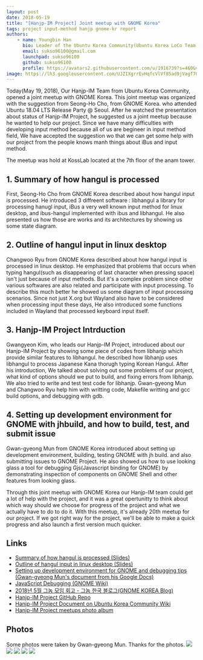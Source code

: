 ```yaml
---
layout: post
date: 2018-05-19
title: "[Hanjp-IM Project] Joint meetup with GNOME Korea"
tags: project input-method hanjp gnome-kr report
authors:
    - name: Youngbin Han
      bio: Leader of the Ubuntu Korea Community(Ubuntu Korea LoCo Team)(2017~2018) / Hanjp-IM Project Member
      email: sukso96100@gmail.com
      launchpad: sukso96100
      github: sukso96100
      profile: https://avatars2.githubusercontent.com/u/1916739?s=460&v=4
image: https://lh3.googleusercontent.com/UJZIXgrrEvHqfcVlVf85ad9jVagf7Ov4t9NpaALj6LY4J8YZtet3QuN7BZ4FKk5-qXe80p1wWHTLS0kxMyBYfL9AUhCqoBU56kVQc-6PepA3D2caC3YQvhONjPButyCZf-xDObzKJLKS2BqPb2Nx6h14vB0XhCuQ2Y39bwsKO59kxXqNaCypb8wNZW2UlI0FhLqK2IsTrP-wL8vKDIAHgZCVvfv2GQqcc54gVKpEy8KRyizV3Xdp2mr3feO-xRvHPwOOAlrNfYcMMSIMJH5OyzE_YmxntsadCp3-8rPkqsARIHtAq2C_oLxPWXnb9vjYQgXx7xYUv6cHtZ3eoHG1_3dHpOJK1Y3HEF_eztX5ZKbc04yXUljlUKUZ1nMk4ajDqxQzT1qcbuPAXEP-7hzxKv01xDCwCWc_9vhUagnOP4k6euw8TrP227hZ3VWLNDgDuYhxaeQNsFF5aoyV4dfDEwShTWe0bz3lsfGjzsytddhxe69u5jBejahaDI-YUsx3cH2tBpKxfYD2_m4mbrGSa_09bHVJT4aEX125Pl97pIrIOYQaUfYTMzamcf-k483e-H-E87IQ6qqXcZBISL-o3qvybpUPRe8BS04RfVbw-kJQRnuj0WJdn53rC0IVPO9EHlSuuYCtxEDFkBdldf0PztKcsX84okdt=w1280-h960-no
---
```


Today(May 19, 2018), Our Hanjp-IM Team from Ubuntu Korea Community, opened a joint meetup with GNOME Korea.
This joint meetup was organized with the suggestion from Seong-Ho Cho, from GNOME Korea. who attended Ubuntu 18.04 LTS Release Party @ Seoul.
After he watched the presentation about status of Hanjp-IM Project, he suggested us a joint meetup because he wanted to help our project.
Since we have many difficulties with developing input method because all of us are begineer in input method field, We have accepted the suggestion wo that we can get some help with our project from the people knows manh things about iBus and input method.

The meetup was hold at KossLab located at the 7th floor of the anam tower.

## 1. Summary of how hangul is processed
First, Seong-Ho Cho from GNOME Korea described about how hangul input is processed. He introduced 3 diffreent software : libhangul a library for processing hanugl input, iBus a very well known input method for linux desktop, and ibus-hangul implemented with ibus and libhangul. He also presented us how those are works and its architectures by showing us some state diagram.

## 2. Outline of hangul input in linux desktop
Changwoo Ryu from GNOME Korea described about how hangul input is processed in linux desktop. He emphasized that problems that occurs when typing hangul(such as disappearing of last character when pressing space) isn't just because of input methods. But it's a complex problem since other various softwares are also related and participate with input processing. To describe this much better he showed us some diagram of input processing scenarios. Since not just X.org but Wayland also have to be considered when processing input these days, He also introduced some functions included in Wayland that processed keyboard input itself.

## 3. Hanjp-IM Project Intrduction
Gwangyeon Kim, who leads our Hanjp-IM Project, introduced about our Hanjp-IM Project by showing some piece of codes from libhanjp which provide similar features to libhangul. he described how libhanjp uses libhangul to process Japanese Kana thorugh typing Korean Hangul. After his introduction, We talked about solving out some problems of our project, what kind of options should we put to build, and fixing errors from libhanjp. We also tried to write and test test code for libhanjp. Gwan-gyeong Mun and Changwoo Ryu help him with writting code, Makefile writting and gcc build options, and debugging with gdb.

## 4. Setting up development environment for GNOME with jhbuild, and how to build, test, and submit issue
Gwan-gyeong Mun from GNOME Korea introduced about setting up development environment, building, testing GNOME with jh build. and also submitting issues to GNOME Project.
He also showed us how to use looking glass a tool for debugging Gjs(Javascript binding for GNOME) by demonstrating inspection of components on GNOME Shell and other features from looking glass.

Through this joint meetup with GNOME Korea our Hanjp-IM team could get a lot of help with the project, and it was a great opertunitty to think about which way should we choose for progress of the project and what we actually have to do to do it.
With this meetup, it's already 20th meetup for our project. If we got right way for the project, we'll be able to make a quick progress and also launch a first version much quicker.

## Links
- [Summary of how hangul is processed (Slides)](https://www.slideshare.net/gnomekr/20180519-hangul-processing)
- [Outline of hangul input in linux desktop (Slides)](https://www.slideshare.net/gnomekr/korean-input-overview-in-the-linux-desktop)
- [Setting up development environment for GNOME and debugging tips (Gwan-gyeong Mun's document from his Google Docs)](https://docs.google.com/document/d/1F5Yf515SgZPimIujRmTgbtY78aVLWS3EpU_z5TRyIJs/edit)
- [JavaScript Debugging (GNOME Wiki)](https://wiki.gnome.org/Projects/GnomeShell/DebuggingJavaScript)
- [2018년 5월 그놈 모임 회고 - 그놈 한국 블로그(GNOME KOREA Blog)](http://gnome-kr.blogspot.kr/2018/05/2018-5.html)
- [Hanjp-IM Project GitHub Repo](https://github.com/ubuntu-kr/hanjp-im)
- [Hanjp-IM Project Document on Ubuntu Korea Community Wiki](https://wiki.ubuntu-kr.org/index.php/HanJP_IM)
- [Hanjp-IM Project meetups photo album](https://photos.app.goo.gl/9hBFNe0jwk40xzox1)

## Photos
Some photos were taken by Gwan-gyeong Mun. Thanks for the photos.
![](https://lh3.googleusercontent.com/AdlgWvWAZvmI4S3GePHIC0dEarSnFERe4Dv0r66EZcDeNqUlBAx7QVdM4H6oiffk3w1AfvCm2r38KkbV9bH1klq526jvjioyqTp2DHrCy5rF40bcUgZd_lzcWhOfA6libmHYBRyCpdMudeZLJYhA2X_VqS-sU_DvzkRff45mqz5n298M1snvOz-43e1c352xliDQe_bAzxEU716YdIS3gISo6jQO849olBqkWqcA0Mhkt8TV-AnZyFHfwWkwvlwo509CQpqqxI9iHWoWGAQ4g6_310Hk_9PtRjuZGefl1up7zaW4gqvxC1R_mDqfD58ImzmnKs_uH3A4XRbhJyJo0KiqOclsbOWTHWVQDMeQwrtz2G5YKLRuK4FbW7r96JcBsw-ZTne9VZFcuFrd67a4noSOGC-8UgQX7JfITyJXC6mQYWgeyOB4vxWhINM7iR-5KQKY_sNvK5T4PfJQpW4k_XmEZDksPjy9KB512q6HdmDbf3BulsBMFyK4eGsiafXoqzt9oRZ6koO3HRL7TSpD-CsAg0XGsAhKH4lAMCXt651gFHjWvQNeUebhK9a4C6Ko9034e94C-6_-KzUOJMNJs--auyz8jmrCAeiF_oMXDupDQiJ0IrJyy5Gdn8Il7tucRTqqBHGm3P_wnyLxLeRuVD7QnhNi_noG=w2856-h1606-no)
![](https://lh3.googleusercontent.com/F3MPp-jG2wVvUmUthFvH1ZGVkhwnd7LFrBXulhx5F7SnkCd-Pd2UkZFoMIhD35xP-M4pC3yqgCFLogLrX0XYy5WR68EA24gndDcq09fRK6YRcGj7aQVrtbWV3gpSxsIqYWF3Je5jSXaU6AcnjlFpopvbfPirCTkvJXbDD4exAGZor7KUjZhL5ndPbuDFv-bJh0KvwrjS-LSf7CqUYZtlxPb9vgV2rbBy2EN8AmdWgTShQiCE-LKjnT6ZoOIstPknvbJen2OfMdE1ngkYiuqBbts8XfRVPHX9PhfMWvgFf185SL_ZUorgr61Scs0B2ltitzcQzV8Su5FyM9BQ0KT9LdHVHC-lOFT-ejH8TFO7gSvlsMWl_UJUx1MdQNgDr-awNSHP40dyW7gVBK6FTtNIH02iymcjuXBFd6LvDyFIvQfL9U1EESifNk4OlgxQ_qp_zrIFhe8XiRbfqrs8jlGlmgI3ScFdH6Ook033Db1uC_83bJJO6xbNBSxwukbhNnS93CGm2JTvku4adBWKtYtTjdGJTrLuF1bu6G5Xyw597BFMKn6Lwxn3u1VNnDU-A9suQtcFtHQur65FkMLYpkcRWKLGEcfh1cSPLSZtKL-iNYa5NeipqRdUIXPigEcJCcpMcKBwYWLOw7Jq09xifMXAopADEbjCmiGG=w2856-h1606-no)
![](https://lh3.googleusercontent.com/HbPCySK91BK9EbQDlKwuGwNZ90Q_iHk_RDK4FA2toB01JDxGQi4uzWyp0py0LmYn2xXPLcLl5Owg-JTG-FHNH6CodoJbXzZmL2nSOd8YpsrX434sH_wHz85asAibm4KSN3-42VeMSnwBJOQgcIvzJV1TcNiw7E-l6EXodCOKAL7UkHLZ5YziXs8JY7CRxMiMJS1ebH4uyV-dIqHj_l5mpw4AfJa46mbMtJZerbrs2dnd_7LC8HAD_2uC-UcF18Ni-_0wW-0I3Z5DPvkYjExUgipIbTPuFdatQJItZG_MxKKf6ITNfm6QgNTFTkxc5VQ07ZESKvzQ7wMM0f-8QJ5mcYEuZAMD7xVLBc-TGtVqMv-qnVoj4rU7bYYc70J-hvd4XI7gk9ZodWYqferBtcI-b7ztpFIss7dYSpgTNOE6u6V1hoW2-C476_W6iEiyVOG9W6CTflC8OS-gky3LUDVuEKVL8jJpBi7rJ8KQdVCvHMVsGkzwSpMFjC5YEknKtA5TgLM4I7r1bVXQt9hJjQaYc0D1OlgIixkzCXnOAAyAIpfK4mdG4hi9F2qVS03Eq70MRkr5JycjhcNCGV2kYtPqOIcyHBGqF4KIp4Ny0oCRYUfpNxc-XKJDFJjwRb6tK1EbvMvrh6QBpigg5lvJTH-FbulQZnd_2nSO=w2856-h1606-no)
![](https://lh3.googleusercontent.com/UJZIXgrrEvHqfcVlVf85ad9jVagf7Ov4t9NpaALj6LY4J8YZtet3QuN7BZ4FKk5-qXe80p1wWHTLS0kxMyBYfL9AUhCqoBU56kVQc-6PepA3D2caC3YQvhONjPButyCZf-xDObzKJLKS2BqPb2Nx6h14vB0XhCuQ2Y39bwsKO59kxXqNaCypb8wNZW2UlI0FhLqK2IsTrP-wL8vKDIAHgZCVvfv2GQqcc54gVKpEy8KRyizV3Xdp2mr3feO-xRvHPwOOAlrNfYcMMSIMJH5OyzE_YmxntsadCp3-8rPkqsARIHtAq2C_oLxPWXnb9vjYQgXx7xYUv6cHtZ3eoHG1_3dHpOJK1Y3HEF_eztX5ZKbc04yXUljlUKUZ1nMk4ajDqxQzT1qcbuPAXEP-7hzxKv01xDCwCWc_9vhUagnOP4k6euw8TrP227hZ3VWLNDgDuYhxaeQNsFF5aoyV4dfDEwShTWe0bz3lsfGjzsytddhxe69u5jBejahaDI-YUsx3cH2tBpKxfYD2_m4mbrGSa_09bHVJT4aEX125Pl97pIrIOYQaUfYTMzamcf-k483e-H-E87IQ6qqXcZBISL-o3qvybpUPRe8BS04RfVbw-kJQRnuj0WJdn53rC0IVPO9EHlSuuYCtxEDFkBdldf0PztKcsX84okdt=w1280-h960-no)
![](https://lh3.googleusercontent.com/kVaImuBGQOT20Gf1MLcLCP_Ql3MuOn2TK5oVFfBnUKONQ05BrP8pQfZ9v8jJ_-gIkAfXEmI8zfUmnhgidCWJJRg9SbuUrQhVyx7rUp7LjuRTMYqSSvjrsIRRZFoQcbDEvITsNRZFgnPSlzPrSwIV9Wnzk9mRCi9Hs9HujnsZ61lEOiPwQgRjdcARvXUVlr2BxQqW8JZ11YDgvvdZK90WBWdI74KhQF7FZjZ7XP92tfmzkIGEFW-9_Jo-cVfJ3VaBEy8FwfRClKzNOkZGlHLBcLqnDAbNlDCkttbh_ES5r4sUFWdqOa2F8-b8--b57qPtSioMpRAhjHxQhvjno_75Zb6qHWZ7YA5SXWeKf7TT6iBk3yZZEB__TakAsefGGp5lFwld7nd5tmPBzEBgR0ZJMsNo37mi0cgJGqIGLbDMQVNQhq82jxPl4yMYMOQe6y9o_WrmR7OqNzbyHwBXiG2QSlCW-iFqzHqqe2BzO6DRRdicKAeEIRgm92eNxN2AzWdY6fcMkyryPGho-2-83GsApjNbVdLLe6XssxFjrPZL6lA4kRGuqOpiD25EAOgNLfws5gXGXUqx479BQoPM70GqhO-7vtWdp3yq_bfB3IBvRmZgYsyNVUziLKYBII2fqmVmK7hDQAmCGEoqYHQ6sIZANd6tFWzjqP4A=w1280-h960-no)